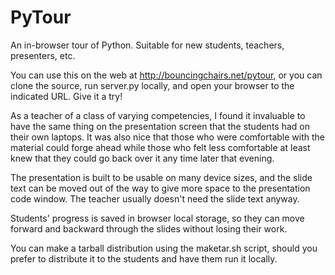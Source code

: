 PyTour
======

An in-browser tour of Python. Suitable for new students, teachers, presenters, etc.

You can use this on the web at http://bouncingchairs.net/pytour, or you can clone the source, run server.py locally, and open your browser to the indicated URL. Give it a try!

As a teacher of a class of varying competencies, I found it invaluable to have the same thing on the presentation screen that the students had on their own laptops. It was also nice that those who were comfortable with the material could forge ahead while those who felt less comfortable at least knew that they could go back over it any time later that evening.

The presentation is built to be usable on many device sizes, and the slide text can be moved out of the way to give more space to the presentation code window. The teacher usually doesn't need the slide text anyway.

Students' progress is saved in browser local storage, so they can move forward and backward through the slides without losing their work.

You can make a tarball distribution using the maketar.sh script, should you prefer to distribute it to the students and have them run it locally.
